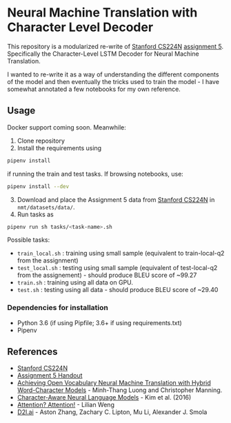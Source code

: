 # Neural Machine Translation with Character Level Decoder

This repository is a modularized re-write of [Stanford CS224N](http://web.stanford.edu/class/archive/cs/cs224n/cs224n.1194/) [assignment 5](http://web.stanford.edu/class/archive/cs/cs224n/cs224n.1194/assignments/a5.pdf). Specifically the Character-Level LSTM Decoder for Neural Machine Translation. 

I wanted to re-write it as a way of understanding the different components of the model and then eventually the tricks used to train the model - I have somewhat annotated a few notebooks for my own reference.  

## Usage
Docker support coming soon. Meanwhile: 

1. Clone repository
2. Install the requirements using 
  ```bash
  pipenv install
  ```
  if running the train and test tasks. If browsing notebooks, use:
  ```bash
  pipenv install --dev
  ```
3. Download and place the Assignment 5 data from [Stanford CS224N](http://web.stanford.edu/class/archive/cs/cs224n/cs224n.1194/) in `nmt/datasets/data/`.
4. Run tasks as
  ```bash
  pipenv run sh tasks/<task-name>.sh
  ```
  Possible tasks:
  * `train_local.sh`  : training using small sample (equivalent to train-local-q2 from the assignment)
  * `test_local.sh`   : testing using small sample (equivalent of test-local-q2 from the assignement) - should produce BLEU score of ~99.27
  * `train.sh`        : training using all data on GPU.
  * `test.sh`         : testing using all data - should produce BLEU score of ~29.40
  
###  Dependencies for installation
* Python 3.6 (if using Pipfile; 3.6+ if using requirements.txt)
* Pipenv

## References
* [Stanford CS224N](http://web.stanford.edu/class/archive/cs/cs224n/cs224n.1194/)
* [Assignment 5 Handout](http://web.stanford.edu/class/archive/cs/cs224n/cs224n.1194/assignments/a5.pdf)
* [Achieving Open Vocabulary Neural Machine Translation with Hybrid Word-Character Models](https://arxiv.org/abs/1604.00788) -  Minh-Thang Luong and Christopher Manning. 
* [Character-Aware Neural Language Models](https://arxiv.org/abs/1508.06615) - Kim et al. (2016)
* [Attention? Attention!](https://lilianweng.github.io/lil-log/2018/06/24/attention-attention.html) - Lilian Weng
* [D2l.ai](http://d2l.ai/chapter_recurrent-neural-networks/text-preprocessing.html) - Aston Zhang, Zachary C. Lipton, Mu Li, Alexander J. Smola
